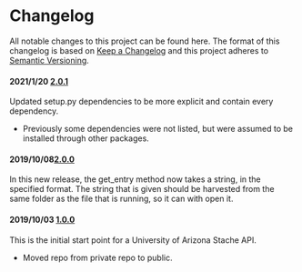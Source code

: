 # Changelog

All notable changes to this project can be found here.
The format of this changelog is based on [Keep a Changelog](https://keepachangelog.com/en/1.0.0/) and this project adheres to [Semantic Versioning](https://semver.org/spec/v2.0.0.html).

#### 2021/1/20 [2.0.1](https://github.com/UACoreFacilitiesIT/UA-Stache-API)

Updated setup.py dependencies to be more explicit and contain every dependency.

- Previously some dependencies were not listed, but were assumed to be installed through other packages.

#### 2019/10/08[2.0.0](https://github.com/UACoreFacilitiesIT/UA-Stache-API)
In this new release, the get_entry method now takes a string, in the specified
format. The string that is given should be harvested from the same folder as the file that is running, so it can with open it.

#### 2019/10/03 [1.0.0](https://github.com/UACoreFacilitiesIT/UA-Stache-API/commit/41585c846c282beccb392736b61c98cfa0b4e727)
This is the initial start point for a University of Arizona Stache API.

- Moved repo from private repo to public.
